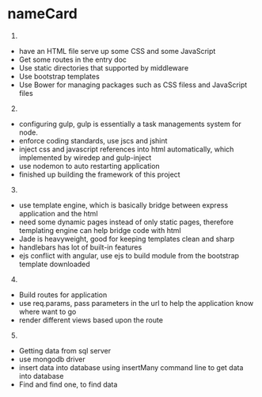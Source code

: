 # nameCard
1.
* have an HTML file serve up some CSS and some JavaScript
* Get some routes in the entry doc
* Use static directories that supported by middleware
* Use bootstrap templates 
* Use Bower for managing packages such as CSS filess and JavaScript files

2. 
* configuring gulp, gulp is essentially a task managements system for node.
* enforce coding standards, use jscs and jshint
* inject css and javascript references into html automatically, which implemented by wiredep and gulp-inject
* use nodemon to auto restarting application
* finished up building the framework of this project

3.
* use template engine, which is basically bridge between express application and the html 
* need some dynamic pages instead of only static pages, therefore templating engine can help bridge code with html
* Jade is heavyweight, good for keeping templates clean and sharp
* handlebars has lot of built-in features 
* ejs conflict with angular, use ejs to build module from the bootstrap template downloaded

4.
* Build routes for application
* use req.params, pass parameters in the url to help the application know where want to go
* render different views based upon the route 

5.
* Getting data from sql server
* use mongodb driver
* insert data into database using insertMany command line to get data into database
* Find and find one, to find data